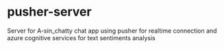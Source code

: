 # pusher-server
Server for A-sin_chatty chat app using pusher for realtime connection and azure cognitive services for text sentiments analysis

